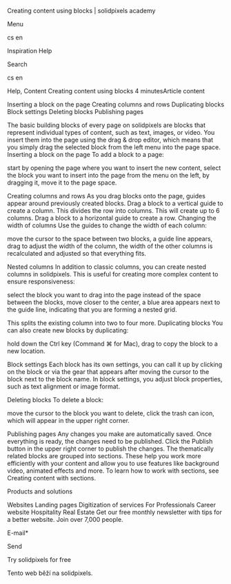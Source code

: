 <p>Creating content using blocks | solidpixels academy</p>
<p>Menu</p>
<p>cs en</p>
<p>Inspiration Help</p>
<p>Search</p>
<p>cs en</p>
<p>Help, Content
Creating content using blocks
4 minutesArticle content</p>
<p>Inserting a block on the page
Creating columns and rows
Duplicating blocks
Block settings
Deleting blocks
Publishing pages</p>
<p>The basic building blocks of every page on solidpixels are blocks that represent individual types of content, such as text, images, or video. You insert them into the page using the drag &amp; drop editor, which means that you simply drag the selected block from the left menu into the page space.
Inserting a block on the page
To add a block to a page:</p>
<p>start by opening the page where you want to insert the new content,
select the block you want to insert into the page from the menu on the left,
by dragging it, move it to the page space.</p>
<p>Creating columns and rows
As you drag blocks onto the page, guides appear around previously created blocks. Drag a block to a vertical guide to create a column. This divides the row into columns. This will create up to 6 columns.
Drag a block to a horizontal guide to create a row.
Changing the width of columns
Use the guides to change the width of each column:</p>
<p>move the cursor to the space between two blocks,
a guide line appears, drag to adjust the width of the column,
the width of the other columns is recalculated and adjusted so that everything fits.</p>
<p>Nested columns
In addition to classic columns, you can create nested columns in solidpixels. This is useful for creating more complex content to ensure responsiveness:</p>
<p>select the block you want to drag into the page
instead of the space between the blocks, move closer to the center,
a blue area appears next to the guide line, indicating that you are forming a nested grid.</p>
<p>This splits the existing column into two to four more.
Duplicating blocks
You can also create new blocks by duplicating:</p>
<p>hold down the Ctrl key (Command ⌘ for Mac),
drag to copy the block to a new location.</p>
<p>Block settings
Each block has its own settings, you can call it up by clicking on the block or via the gear that appears after moving the cursor to the block next to the block name.
In block settings, you adjust block properties, such as text alignment or image format.</p>
<p>Deleting blocks
To delete a block:</p>
<p>move the cursor to the block you want to delete,
click the trash can icon, which will appear in the upper right corner.</p>
<p>Publishing pages
Any changes you make are automatically saved. Once everything is ready, the changes need to be published. Click the Publish button in the upper right corner to publish the changes.
The thematically related blocks are grouped into sections. These help you work more efficiently with your content and allow you to use features like background video, animated effects and more. To learn how to work with sections, see Creating content with sections.</p>
<p>Products and solutions</p>
<p>Websites
Landing pages
Digitization of services
For Professionals
 Career website
Hospitality
Real Estate
 Get our free monthly newsletter with tips for a better website. Join over 7,000 people.</p>
<p>E-mail*</p>
<p>Send</p>
<p>Try solidpixels for free</p>
<p>Tento web běží na solidpixels.</p>